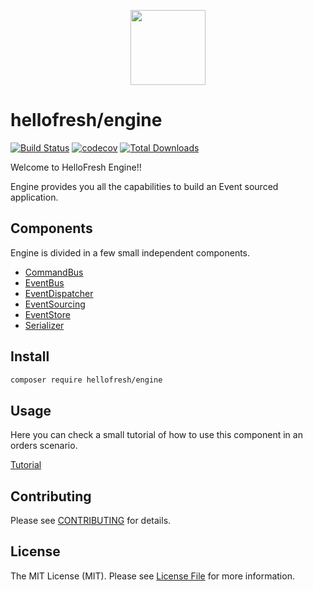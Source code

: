 <p align="center">
  <a href="https://hellofresh.com">
    <img width="120" src="https://www.hellofresh.de/images/hellofresh/press/HelloFresh_Logo.png">
  </a>
</p>

# hellofresh/engine

[![Build Status](https://travis-ci.org/hellofresh/engine.svg?branch=master)](https://travis-ci.org/hellofresh/engine)
[![codecov](https://codecov.io/gh/hellofresh/engine/branch/master/graph/badge.svg)](https://codecov.io/gh/hellofresh/engine)
[![Total Downloads](https://poser.pugx.org/hellofresh/engine/downloads)](https://packagist.org/packages/hellofresh/engine)

Welcome to HelloFresh Engine!!

Engine provides you all the capabilities to build an Event sourced application.

## Components

Engine is divided in a few small independent components.

* [CommandBus](src/CommandBus/README.md)
* [EventBus](src/EventBus/README.md)
* [EventDispatcher](src/EventDispatcher/README.md)
* [EventSourcing](src/EventSourcing/README.md)
* [EventStore](src/EventStore/README.md)
* [Serializer](src/Serializer/README.md)

## Install

```sh
composer require hellofresh/engine
```

## Usage

Here you can check a small tutorial of how to use this component in an orders scenario.

[Tutorial](docs/01-how_to.md)

## Contributing

Please see [CONTRIBUTING](CONTRIBUTING.md) for details.

## License

The MIT License (MIT). Please see [License File](LICENSE) for more information.


